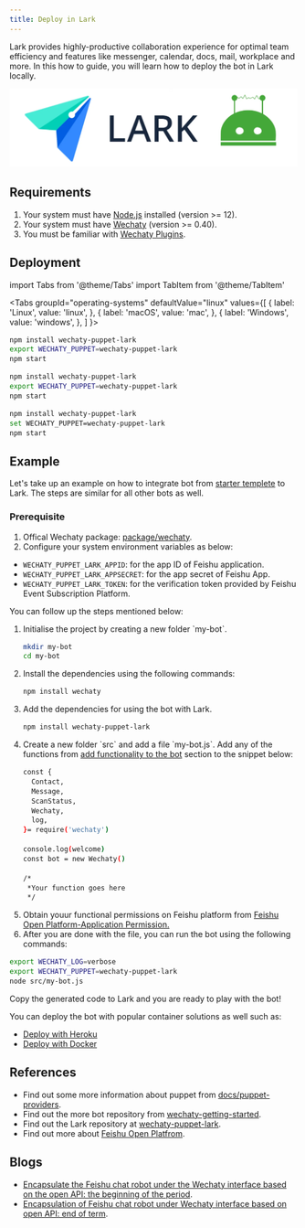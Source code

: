 ```yaml
---
title: Deploy in Lark
---
```


Lark provides highly-productive collaboration experience for optimal team efficiency and features like messenger, calendar, docs, mail, workplace and more. In this how to guide, you will learn how to deploy the bot in Lark locally.

![Deploy in Lark](../../static/img/docs/howto/IM_platform/deploy-lark.webp)

## Requirements

1. Your system must have [Node.js](https://nodejs.org/en/download/package-manager/) installed (version >= 12).
2. Your system must have [Wechaty](https://github.com/wechaty/wechaty) (version >= 0.40).
3. You must be familiar with [Wechaty Plugins](https://www.npmjs.com/package/wechaty-plugin-contrib).

## Deployment

<!-- MDX import -->
import Tabs from '@theme/Tabs'
import TabItem from '@theme/TabItem'

<Tabs
  groupId="operating-systems"
  defaultValue="linux"
  values={[
    { label: 'Linux',   value: 'linux', },
    { label: 'macOS',   value: 'mac', },
    { label: 'Windows', value: 'windows', },
  ]
}>

<TabItem value="linux">

```sh
npm install wechaty-puppet-lark
export WECHATY_PUPPET=wechaty-puppet-lark
npm start
```

</TabItem>
<TabItem value="mac">

```sh
npm install wechaty-puppet-lark
export WECHATY_PUPPET=wechaty-puppet-lark
npm start
```

</TabItem>
<TabItem value="windows">

```sh
npm install wechaty-puppet-lark
set WECHATY_PUPPET=wechaty-puppet-lark
npm start
```

</TabItem>
</Tabs>

## Example

Let's take up an example on how to integrate bot from [starter templete](https://github.com/wechaty/wechaty-getting-started) to Lark. The steps are similar for all other bots as well.

### Prerequisite

1. Offical Wechaty package: [package/wechaty](https://www.npmjs.com/package/wechaty).
2. Configure your system environment variables as below:

* `WECHATY_PUPPET_LARK_APPID`: for the app ID of Feishu application.
* `WECHATY_PUPPET_LARK_APPSECRET`: for the app secret of Feishu App.
* `WECHATY_PUPPET_LARK_TOKEN`: for the verification token provided by Feishu Event Subscription Platform.

You can follow up the steps mentioned below:

<ol><li> Initialise the project by creating a new folder `my-bot`.</li>

```bash
mkdir my-bot
cd my-bot
```

<li> Install the dependencies using the following commands:</li>

```bash
npm install wechaty
```

<li> Add the dependencies for using the bot with Lark.</li>

```bash
npm install wechaty-puppet-lark
```

<li> Create a new folder `src` and add a file `my-bot.js`. Add any of the functions from <a href="#"> add functionality to the bot</a> section to the snippet below:</li>

```bash
const {
  Contact,
  Message,
  ScanStatus,
  Wechaty,
  log,
}= require('wechaty')

console.log(welcome)
const bot = new Wechaty()

/*
 *Your function goes here
 */
```

<li> Obtain youur functional permissions on Feishu platform from <a href="https://open.feishu.cn/document/ukTMukTMukTM/uQjN3QjL0YzN04CN2cDN"> Feishu Open Platform-Application Permission.</a></li>

<li> After you are done with the file, you can run the bot using the following commands:</li></ol>

```bash
export WECHATY_LOG=verbose
export WECHATY_PUPPET=wechaty-puppet-lark
node src/my-bot.js
```

Copy the generated code to Lark and you are ready to play with the bot!

You can deploy the bot with popular container solutions as well such as:

* [Deploy with Heroku](#a)
* [Deploy with Docker](#b)

## References

* Find out some more information about puppet from [docs/puppet-providers](https://wechaty.js.org/docs/puppet-providers/).
* Find out the more bot repository from [wechaty-getting-started](https://github.com/wechaty/wechaty-getting-started).
* Find out the Lark repository at [wechaty-puppet-lark](https://github.com/wechaty/wechaty-puppet-lark).
* Find out more about [Feishu Open Platfrom](https://open.feishu.cn/document/ukTMukTMukTM/uUTNz4SN1MjL1UzM).

## Blogs

* [Encapsulate the Feishu chat robot under the Wechaty interface based on the open API: the beginning of the period](https://wechaty.js.org/2020/07/29/wechaty-puppet-lark-plan-blog/).
* [Encapsulation of Feishu chat robot under Wechaty interface based on open API: end of term](https://wechaty.js.org/2020/09/30/wechaty-puppet-lark-final-blog/).

